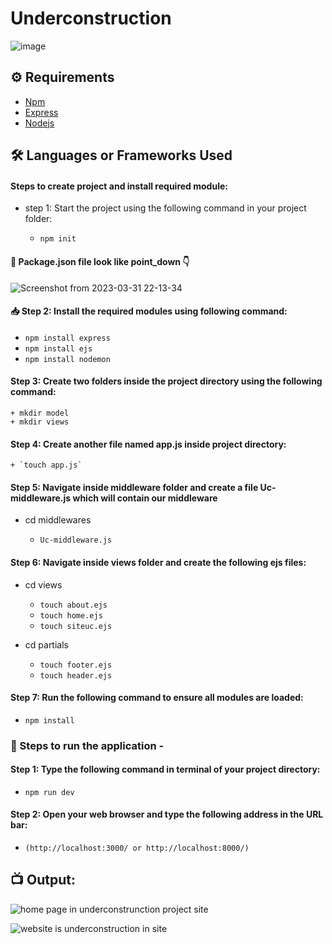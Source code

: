 # Underconstruction

![image](https://user-images.githubusercontent.com/128680209/229177937-5a57ffdd-1a52-4423-bf88-68969f735ee3.png)


## ⚙️ Requirements

- [Npm](https://www.npmjs.com/package/download)
- [Express](https://expressjs.com/)
- [Nodejs](https://nodejs.org/en/download)

## 🛠 Languages or Frameworks Used

#### Steps to create project and install required module:

+ step 1: Start the project using the following command in your project folder:

  + `npm init`
  
#### 📃 Package.json file look like point_down 👇

![Screenshot from 2023-03-31 22-13-34](https://user-images.githubusercontent.com/128680209/229180538-e7d0af4a-09b6-491d-baac-1b69c45a3f46.png)

#### 📥 Step 2: Install the required modules using following command:

  + `npm install express`
  + `npm install ejs`
  + `npm install nodemon`

#### Step 3: Create two folders inside the project directory using the following command:

    + mkdir model
    + mkdir views

#### Step 4: Create another file named app.js inside project directory:

    + `touch app.js`
    
#### Step 5: Navigate inside middleware folder and create a file Uc-middleware.js which will contain our middleware

+ cd middlewares

    +  `Uc-middleware.js`
    
#### Step 6: Navigate inside views folder and create the following ejs files:

+ cd views

    + `touch about.ejs`
    + `touch home.ejs`
    + `touch siteuc.ejs`
    
+ cd partials

    + `touch footer.ejs`
    + `touch header.ejs`

#### Step 7: Run the following command to ensure all modules are loaded:

+ `npm install`

### 🌟 Steps to run the application -

#### Step 1: Type the following command in terminal of your project directory:

+ `npm run dev`

#### Step 2: Open your web browser and type the following address in the URL bar:

+ `(http://localhost:3000/ or http://localhost:8000/)`

## 📺 Output:

![home page in underconstrunction project site](https://user-images.githubusercontent.com/128680209/229185321-b458eacc-06d5-4a6f-8e0b-6bc6e9735a69.png)

![website is underconstruction in site](https://user-images.githubusercontent.com/128680209/229185383-8eb07c98-d21e-4e05-9ea4-e9d2d1370054.png)




